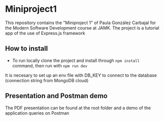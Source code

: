 # Miniproject1
This repository contains the "Miniproject 1" of Paula González Carbajal for the Modern Software Development course at JAMK.
The project is a tutorial app of the use of Express.js framework

## How to install
- To run locally clone the project and install through `npm install` command, then run with `npm run dev`

It is necesary to set up an env file with DB_KEY to connect to the database (connection string from MongoDB cloud)


## Presentation and Postman demo

The PDF presentation can be found at the root folder and a demo of the application queries on Postman
